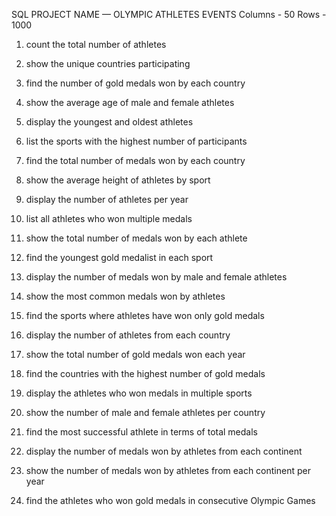 SQL PROJECT NAME — OLYMPIC ATHLETES EVENTS 
Columns - 50
Rows - 1000


1.	count the total number of athletes

2.	show the unique countries participating

3.	find the number of gold medals won by each country

4.	show the average age of male and female athletes

5.	display the youngest and oldest athletes

6.	list the sports with the highest number of participants

7.	find the total number of medals won by each country

8.	show the average height of athletes by sport

9.	display the number of athletes per year

10.	list all athletes who won multiple medals

11.	show the total number of medals won by each athlete


12.	find the youngest gold medalist in each sport

13.	display the number of medals won by male and female athletes
14.	show the most common medals won by athletes

15.	find the sports where athletes have won only gold medals

16.	display the number of athletes from each country

17.	show the total number of gold medals won each year

18.	find the countries with the highest number of gold medals

19.	display the athletes who won medals in multiple sports

20.	show the number of male and female athletes per country

21.	find the most successful athlete in terms of total medals

22.	display the number of medals won by athletes from each continent

23.	show the number of medals won by athletes from each continent per year

24.	find the athletes who won gold medals in consecutive Olympic Games
